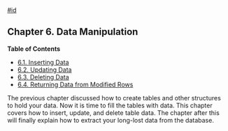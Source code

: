 [#id](#DML)

## Chapter 6. Data Manipulation

**Table of Contents**

- [6.1. Inserting Data](dml-insert)
- [6.2. Updating Data](dml-update)
- [6.3. Deleting Data](dml-delete)
- [6.4. Returning Data from Modified Rows](dml-returning)

The previous chapter discussed how to create tables and other structures to hold your data. Now it is time to fill the tables with data. This chapter covers how to insert, update, and delete table data. The chapter after this will finally explain how to extract your long-lost data from the database.
